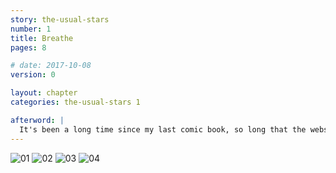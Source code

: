 ```yaml
---
story: the-usual-stars
number: 1
title: Breathe
pages: 8

# date: 2017-10-08
version: 0

layout: chapter
categories: the-usual-stars 1

afterword: |
  It's been a long time since my last comic book, so long that the website it was on no longer exists! I hope you enjoy the story, *please* tell me what you like, don't or would like to see in the comments below!
---
```

![01](/assets/stories/the-usual-stars/01/01.png)
![02](/assets/stories/the-usual-stars/01/02.png)
![03](/assets/stories/the-usual-stars/01/03.png)
![04](/assets/stories/the-usual-stars/01/04.png)
